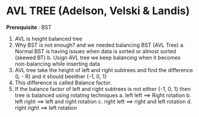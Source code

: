 # AVL TREE (Adelson, Velski & Landis)

**Prerequisite** : BST

1. AVL is height balanced tree
2. Why BST is not enough? and we needed balancing BST (AVL Tree)
   a. Normal BST is having issues when data is sorted or almost sorted (skewed BT)
   b. Usign AVL tree we keep balancing when it becomes non-balancing while inserting data
3. AVL tree take the height of left and right subtrees and find the difference (L - R) and it should beeither {-1, 0, 1}
4. This difference is called Balance factor. 
5. If the balance factor of left and right subtrees is not either {-1, 0, 1} then tree is balanced using rotating techniques
    a. left left ==> Right rotation
    b. left right ==> left and right rotation
    c. right left ==> right and left rotation
    d. right right ==> left rotation


